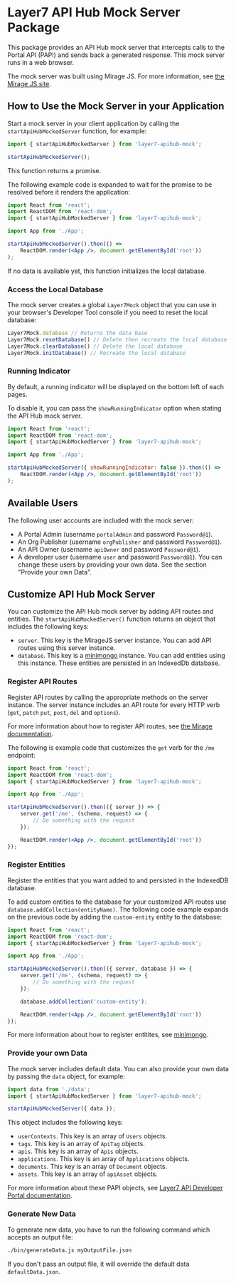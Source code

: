 # Layer7 API Hub Mock Server Package

This package provides an API Hub mock server that intercepts calls to the Portal API (PAPI) and sends back a generated response. This mock server runs in a web browser.

The mock server was built using Mirage JS. For more information, see [the Mirage JS site](https://miragejs.com).

## How to Use the Mock Server in your Application

Start a mock server in your client application by calling the `startApiHubMockedServer` function, for example:

```js
import { startApiHubMockedServer } from 'layer7-apihub-mock';

startApiHubMockedServer();
```

This function returns a promise.

The following example code is expanded to wait for the promise to be resolved before it renders the application:

```jsx
import React from 'react';
import ReactDOM from 'react-dom';
import { startApiHubMockedServer } from 'layer7-apihub-mock';

import App from './App';

startApiHubMockedServer().then(() =>
    ReactDOM.render(<App />, document.getElementById('root'))
);
```

If no data is available yet, this function initializes the local database.

### Access the Local Database

The mock server creates a global `Layer7Mock` object that you can use in your browser's Developer Tool console if you need to reset the local database:

``` js
Layer7Mock.database // Returns the data base
Layer7Mock.resetDatabase() // Delete then recreate the local database
Layer7Mock.clearDatabase() // Delete the local database
Layer7Mock.initDatabase() // Recreate the local database
```

### Running Indicator

By default, a running indicator will be displayed on the bottom left of each pages.

To disable it, you can pass the `showRunningIndicator` option when stating the API Hub mock server.

```jsx
import React from 'react';
import ReactDOM from 'react-dom';
import { startApiHubMockedServer } from 'layer7-apihub-mock';

import App from './App';

startApiHubMockedServer({ showRunningIndicator: false }).then(() =>
    ReactDOM.render(<App />, document.getElementById('root'))
);
```

## Available Users

The following user accounts are included with the mock server:

- A Portal Admin (username `portalAdmin` and password `Password@1`).
- An Org Publisher (username `orgPublisher` and password `Password@1`).
- An API Owner (username `apiOwner` and password `Password@1`).
- A developer user (username `user` and password `Password@1`).
You can change these users by providing your own data. See the section "Provide your own Data".

## Customize API Hub Mock Server

You can customize the API Hub mock server by adding API routes and entities. The `startApiHubMockedServer()` function returns an object that includes the following keys:
- `server`. This key is the MirageJS server instance. You can add API routes using this server instance.
- `database`. This key is a [minimongo](https://github.com/mWater/minimongo) instance. You can add entities using this instance. These entities are persisted in an IndexedDb database.

### Register API Routes

Register API routes by calling the appropriate methods on the server instance. The server instance includes an API route for every HTTP verb (`get`, `patch` `put`, `post`, `del` and `options`).

For more information about how to register API routes, see [the Mirage documentation](https://miragejs.com/docs/main-concepts/route-handlers/).

The following is example code that customizes the `get` verb for the `/me` endpoint:

```jsx
import React from 'react';
import ReactDOM from 'react-dom';
import { startApiHubMockedServer } from 'layer7-apihub-mock';

import App from './App';

startApiHubMockedServer().then(({ server }) => {
    server.get('/me', (schema, request) => {
        // Do something with the request
    });

    ReactDOM.render(<App />, document.getElementById('root'))
});
```

### Register Entities

Register the entities that you want added to and persisted in the IndexedDB database.

To add custom entities to the database for your customized API routes use `database.addCollection(entityName)`. The following code example expands on the previous code by adding the `custom-entity` entity to the database:

```jsx
import React from 'react';
import ReactDOM from 'react-dom';
import { startApiHubMockedServer } from 'layer7-apihub-mock';

import App from './App';

startApiHubMockedServer().then(({ server, database }) => {
    server.get('/me', (schema, request) => {
        // Do something with the request
    });

    database.addCollection('custom-entity');

    ReactDOM.render(<App />, document.getElementById('root'))
});
```

For more information about how to register entitites, see [minimongo](https://github.com/mWater/minimongo).

### Provide your own Data

The mock server includes default data. You can also provide your own data by passing the `data` object, for example:

```jsx
import data from './data';
import { startApiHubMockedServer } from 'layer7-apihub-mock';

startApiHubMockedServer({ data });
```

This object includes the following keys:

- `userContexts`. This key is an array of `Users` objects.
- `tags`. This key is an array of `ApiTag` objects.
- `apis`. This key is an array of `Apis` objects.
- `applications`. This key is an array of `Applications` objects.
- `documents`. This key is an array of `Document` objects.
- `assets`. This key is an array of `apiAsset` objects.

For more information about these PAPI objects, see [Layer7 API Developer Portal documentation](http://techdocs.broadcom.com/apiportal).

### Generate New Data

To generate new data, you have to run the following command which accepts an output file:

``` sh
./bin/generateData.js myOutputFile.json
```

If you don't pass an output file, it will override the default data `defaultData.json`.
